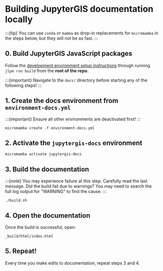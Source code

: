 # Building JupyterGIS documentation locally

:::{tip}
You can use `conda` or `mamba` as drop-in replacements for `micromamba` in the steps
below, but they will not be as fast.
:::

## 0. Build JupyterGIS JavaScript packages

Follow the [development environment setup instructions](../development_setup.md) through running `jlpm run build` from the **root of the repo**.

:::{important}
Navigate to the `docs/` directory before starting any of the following steps!
:::

## 1. Create the docs environment from `environment-docs.yml`

:::{important}
Ensure all other environments are deactivated first!
:::

```
micromamba create -f environment-docs.yml
```

## 2. Activate the `jupytergis-docs` environment

```
micromamba activate jupytergis-docs
```

## 3. Build the documentation

:::{note}
You may experience failure at this step. Carefully read the last message. Did the build
fail due to warnings? You may need to search the full log output for "WARNING" to find
the cause.
:::

```
./build.sh
```

## 4. Open the documentation

Once the build is successful, open:

```
_build/html/index.html
```

## 5. Repeat!

Every time you make edits to documentation, repeat steps 3 and 4.
